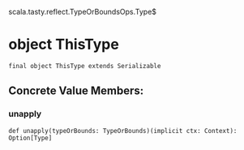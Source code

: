scala.tasty.reflect.TypeOrBoundsOps.Type$
# object ThisType

<pre><code class="language-scala" >final object ThisType extends Serializable</pre></code>
## Concrete Value Members:
### unapply
<pre><code class="language-scala" >def unapply(typeOrBounds: TypeOrBounds)(implicit ctx: Context): Option[Type]</pre></code>

